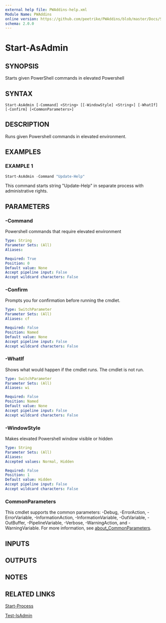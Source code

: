 ```yaml
---
external help file: PWAddins-help.xml
Module Name: PWAddins
online version: https://github.com/peetrike/PWAddins/blob/master/Docs/Start-AsAdmin.md
schema: 2.0.0
---
```


# Start-AsAdmin

## SYNOPSIS

Starts given PowerShell commands in elevated Powershell

## SYNTAX

```
Start-AsAdmin [-Command] <String> [[-WindowStyle] <String>] [-WhatIf] [-Confirm] [<CommonParameters>]
```

## DESCRIPTION

Runs given Powershell commands in elevated environment.

## EXAMPLES

### EXAMPLE 1

```powershell
Start-AsAdmin -Command "Update-Help"
```

This command starts string "Update-Help" in separate process with administrative rights.

## PARAMETERS

### -Command

Powershell commands that require elevated environment

```yaml
Type: String
Parameter Sets: (All)
Aliases:

Required: True
Position: 0
Default value: None
Accept pipeline input: False
Accept wildcard characters: False
```

### -Confirm
Prompts you for confirmation before running the cmdlet.

```yaml
Type: SwitchParameter
Parameter Sets: (All)
Aliases: cf

Required: False
Position: Named
Default value: None
Accept pipeline input: False
Accept wildcard characters: False
```

### -WhatIf
Shows what would happen if the cmdlet runs. The cmdlet is not run.

```yaml
Type: SwitchParameter
Parameter Sets: (All)
Aliases: wi

Required: False
Position: Named
Default value: None
Accept pipeline input: False
Accept wildcard characters: False
```

### -WindowStyle

Makes elevated Powershell window visible or hidden

```yaml
Type: String
Parameter Sets: (All)
Aliases:
Accepted values: Normal, Hidden

Required: False
Position: 1
Default value: Hidden
Accept pipeline input: False
Accept wildcard characters: False
```

### CommonParameters
This cmdlet supports the common parameters: -Debug, -ErrorAction, -ErrorVariable, -InformationAction, -InformationVariable, -OutVariable, -OutBuffer, -PipelineVariable, -Verbose, -WarningAction, and -WarningVariable. For more information, see [about_CommonParameters](http://go.microsoft.com/fwlink/?LinkID=113216).

## INPUTS

## OUTPUTS

## NOTES

## RELATED LINKS

[Start-Process](https://docs.microsoft.com/en-us/powershell/module/microsoft.powershell.management/start-process)

[Test-IsAdmin](Test-IsAdmin.md)
